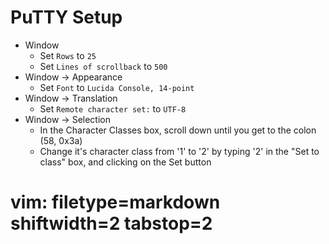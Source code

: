 # PuTTY Setup #

- Window
  - Set `Rows` to `25`
  - Set `Lines of scrollback` to `500`
- Window -> Appearance
  - Set `Font` to `Lucida Console, 14-point`
- Window -> Translation
  - Set `Remote character set:` to `UTF-8`
- Window -> Selection
  - In the Character Classes box, scroll down until you get to the colon (58,
    0x3a)
  - Change it's character class from '1' to '2' by typing '2' in the "Set to
    class" box, and clicking on the Set button


# vim: filetype=markdown shiftwidth=2 tabstop=2
